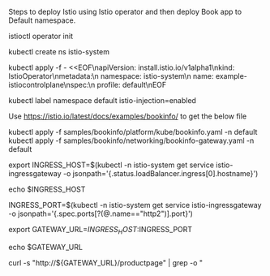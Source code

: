 Steps to deploy Istio using Istio operator and then deploy Book app to Default namespace.


istioctl operator init

kubectl create ns istio-system

kubectl apply -f - <<EOF\napiVersion: install.istio.io/v1alpha1\nkind: IstioOperator\nmetadata:\n  namespace: istio-system\n  name: example-istiocontrolplane\nspec:\n  profile: default\nEOF

kubectl label namespace default istio-injection=enabled

Use https://istio.io/latest/docs/examples/bookinfo/ to get the below file

kubectl apply -f samples/bookinfo/platform/kube/bookinfo.yaml -n default
kubectl apply -f samples/bookinfo/networking/bookinfo-gateway.yaml -n default

export INGRESS_HOST=$(kubectl -n istio-system get service istio-ingressgateway -o jsonpath='{.status.loadBalancer.ingress[0].hostname}')

echo $INGRESS_HOST

INGRESS_PORT=$(kubectl -n istio-system get service istio-ingressgateway -o jsonpath='{.spec.ports[?(@.name=="http2")].port}')

export GATEWAY_URL=$INGRESS_HOST:$INGRESS_PORT

echo $GATEWAY_URL

curl -s "http://${GATEWAY_URL}/productpage" | grep -o "<title>.*</title>

